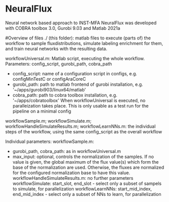 # NeuralFlux
Neural network based approach to INST-MFA
NeuralFlux was developed with COBRA toolbox 3.0, Gurobi 9.03 and Matlab 2021a

#Overview of files
./ (this folder): matlab files to execute (parts of) the workflow to sample fluxdistributions, simulate labeling enrichment for them, and train neural networks with the resulting data.

workflowUniversal.m: Matlab script, executing the whole workflow. Parameters: config_script, gurobi_path, cobra_path
- config_script: name of a configuration script in configs, e.g. configMinTestC or configAraCoreC
- gurobi_path: path to matlab frontend of gurobi installation, e.g. '~/apps/gurobi903/linux64/matlab'
- cobra_path: path to cobra toolbox installation, e.g. '~/apps/cobratoolbox'
When workflowUniversal is executed, no paralleization takes place. This is only usable as a test run for the pipeline on a minimal config

workflowSample.m; workflowSimulate.m; workflowHandleSimulateResults.m; workflowLearnNNs.m: the individual steps of the workflow, using the same config_script as the overall workflow

Individual parameters:
workflowSample.m: 
- gurobi_path, cobra_path: as in workflowUniversal.m
- max_input: optional, controls the normalization of the samples. If no value is given, the global maximum of the flux value(s) which form the base of the normalization are used. Otherwise, the fluxes are normalized for the configured normalization base to have this value.
workflowHandleSimulateResults.m: no further parameters
workflowSimulate: start_slot, end_slot - select only a subset of sampels to simulate, for parallelization
workflowLearnNNs: start_mid_index, end_mid_index - select only a subset of NNs to learn, for parallelization

